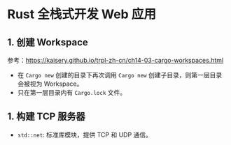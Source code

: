 # Rust 全栈式开发 Web 应用

## 1. 创建 Workspace

参考：<https://kaisery.github.io/trpl-zh-cn/ch14-03-cargo-workspaces.html>

- 在 `Cargo new` 创建的目录下再次调用 `Cargo new` 创建子目录，则第一层目录会被视为 Workspace。
- 只在第一层目录内有 `Cargo.lock` 文件。

## 1. 构建 TCP 服务器

- `std::net`: 标准库模块，提供 TCP 和 UDP 通信。
